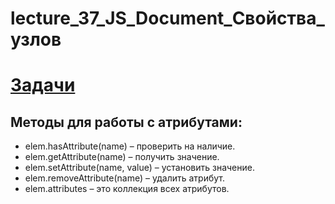 # lecture_37_JS_Document_Свойства_узлов

#  [Задачи ](https://github.com/schoolteacherMP/lecture_37_JS_Document_Node_properties/blob/main/tasks.md)

## Методы для работы с атрибутами:  

- elem.hasAttribute(name) – проверить на наличие.  
- elem.getAttribute(name) – получить значение.  
- elem.setAttribute(name, value) – установить значение.  
- elem.removeAttribute(name) – удалить атрибут.  
- elem.attributes – это коллекция всех атрибутов.  
